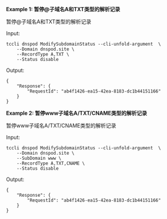 **Example 1: 暂停@子域名A和TXT类型的解析记录**

 暂停@子域名A和TXT类型的解析记录

Input: 

```
tccli dnspod ModifySubdomainStatus --cli-unfold-argument  \
    --Domain dnspod.site \
    --RecordType A,TXT \
    --Status disable
```

Output: 
```
{
    "Response": {
        "RequestId": "ab4f1426-ea15-42ea-8183-dc1b44151166"
    }
}
```

**Example 2: 暂停www子域名A/TXT/CNAME类型的解析记录**

 暂停www子域名A/TXT/CNAME类型的解析记录

Input: 

```
tccli dnspod ModifySubdomainStatus --cli-unfold-argument  \
    --Domain dnspod.site \
    --SubDomain www \
    --RecordType A,TXT,CNAME \
    --Status disable
```

Output: 
```
{
    "Response": {
        "RequestId": "ab4f1426-ea15-42ea-8183-dc1b44151166"
    }
}
```

